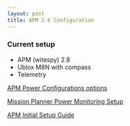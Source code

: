 ```yaml
---
layout: post
title: APM 2.6 Configuration
---
```


### Current setup
* APM (witespy) 2.8
* Ublox M8N with compass
* Telemetry

[APM Power Configurations options](http://copter.ardupilot.com/wiki/common-apm25-and-26-overview/)

[Mission Planner Power Monitoring Setup](http://copter.ardupilot.com/wiki/common-measuring-battery-voltage-and-current-consumption-with-apm/)

[APM Initial Setup Guide](http://www.rcgroups.com/forums/showthread.php?t=1897295#post25070306)